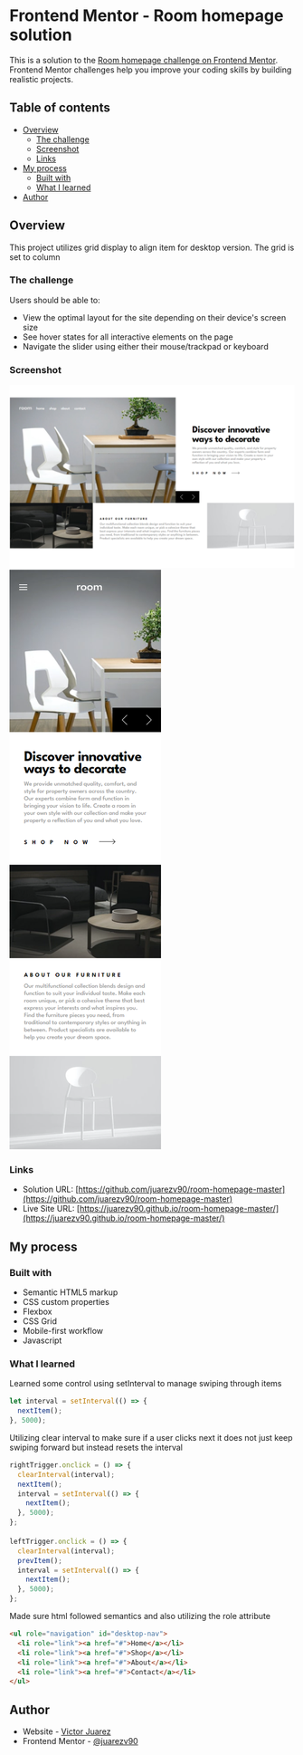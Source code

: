 # Frontend Mentor - Room homepage solution

This is a solution to the [Room homepage challenge on Frontend Mentor](https://www.frontendmentor.io/challenges/room-homepage-BtdBY_ENq). Frontend Mentor challenges help you improve your coding skills by building realistic projects.

## Table of contents

- [Overview](#overview)
  - [The challenge](#the-challenge)
  - [Screenshot](#screenshot)
  - [Links](#links)
- [My process](#my-process)
  - [Built with](#built-with)
  - [What I learned](#what-i-learned)
- [Author](#author)

## Overview

This project utilizes grid display to align item for desktop version. The grid is set to column

### The challenge

Users should be able to:

- View the optimal layout for the site depending on their device's screen size
- See hover states for all interactive elements on the page
- Navigate the slider using either their mouse/trackpad or keyboard

### Screenshot

![desktop](./images/127.0.0.1_5500_.png)
![mobile](<./images/127.0.0.1_5500_%20(1).png>)

### Links

- Solution URL: [https://github.com/juarezv90/room-homepage-master](https://github.com/juarezv90/room-homepage-master)
- Live Site URL: [https://juarezv90.github.io/room-homepage-master/](https://juarezv90.github.io/room-homepage-master/)

## My process

### Built with

- Semantic HTML5 markup
- CSS custom properties
- Flexbox
- CSS Grid
- Mobile-first workflow
- Javascript

### What I learned

Learned some control using setInterval to manage swiping through items

```js
let interval = setInterval(() => {
  nextItem();
}, 5000);
```

Utilizing clear interval to make sure if a user clicks next it does not just keep swiping forward but instead resets the interval

```js
rightTrigger.onclick = () => {
  clearInterval(interval);
  nextItem();
  interval = setInterval(() => {
    nextItem();
  }, 5000);
};

leftTrigger.onclick = () => {
  clearInterval(interval);
  prevItem();
  interval = setInterval(() => {
    nextItem();
  }, 5000);
};
```

Made sure html followed semantics and also utilizing the role attribute

```html
<ul role="navigation" id="desktop-nav">
  <li role="link"><a href="#">Home</a></li>
  <li role="link"><a href="#">Shop</a></li>
  <li role="link"><a href="#">About</a></li>
  <li role="link"><a href="#">Contact</a></li>
</ul>
```
## Author

- Website - [Victor Juarez](https://victorjuarez.dev)
- Frontend Mentor - [@juarezv90](https://www.frontendmentor.io/profile/juarezv90)
